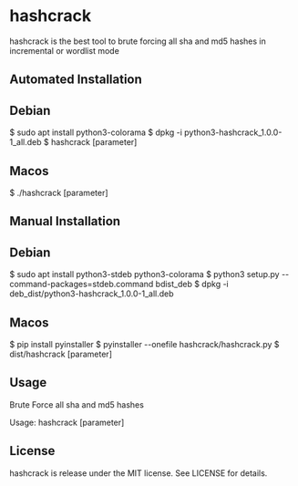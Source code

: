 # hashcrack
hashcrack is the best tool to brute forcing all sha and md5 hashes in incremental or wordlist mode

## Automated Installation

## Debian
$ sudo apt install python3-colorama
$ dpkg -i python3-hashcrack_1.0.0-1_all.deb
$ hashcrack [parameter]

## Macos
$ ./hashcrack [parameter]

## Manual Installation

## Debian
$ sudo apt install python3-stdeb python3-colorama
$ python3 setup.py --command-packages=stdeb.command bdist_deb
$ dpkg -i deb_dist/python3-hashcrack_1.0.0-1_all.deb

## Macos
$ pip install pyinstaller
$ pyinstaller --onefile hashcrack/hashcrack.py
$ dist/hashcrack [parameter]

## Usage
Brute Force all sha and md5 hashes

Usage: hashcrack [parameter]

## License
hashcrack is release under the MIT license. See LICENSE for details.
